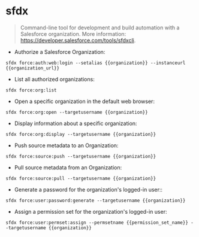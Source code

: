 # sfdx

> Command-line tool for development and build automation with a Salesforce organization.
> More information: <https://developer.salesforce.com/tools/sfdxcli>.

- Authorize a Salesforce Organization:

`sfdx force:auth:web:login --setalias {{organization}} --instanceurl {{organization_url}}`

- List all authorized organizations:

`sfdx force:org:list`

- Open a specific organization in the default web browser:

`sfdx force:org:open --targetusername {{organization}}`

- Display information about a specific organization:

`sfdx force:org:display --targetusername {{organization}}`

- Push source metadata to an Organization:

`sfdx force:source:push --targetusername {{organization}}`

- Pull source metadata from an Organization:

`sfdx force:source:pull --targetusername {{organization}}`

- Generate a password for the organization's logged-in user::

`sfdx force:user:password:generate --targetusername {{organization}}`

- Assign a permission set for the organization's logged-in user:

`sfdx force:user:permset:assign --permsetname {{permission_set_name}} --targetusername {{organization}}`
